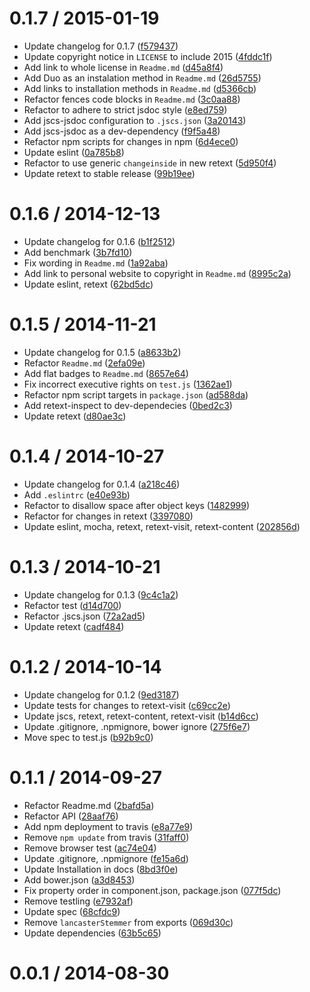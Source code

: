 <!--mdast setext-->

<!--lint disable no-multiple-toplevel-headings-->

<!--lint disable maximum-line-length-->

0.1.7 / 2015-01-19
==================

*   Update changelog for 0.1.7 ([f579437](https://github.com/wooorm/retext-lancaster-stemmer/commit/f579437))
*   Update copyright notice in `LICENSE` to include 2015 ([4fddc1f](https://github.com/wooorm/retext-lancaster-stemmer/commit/4fddc1f))
*   Add link to whole license in `Readme.md` ([d45a8f4](https://github.com/wooorm/retext-lancaster-stemmer/commit/d45a8f4))
*   Add Duo as an instalation method in `Readme.md` ([26d5755](https://github.com/wooorm/retext-lancaster-stemmer/commit/26d5755))
*   Add links to installation methods in `Readme.md` ([d5366cb](https://github.com/wooorm/retext-lancaster-stemmer/commit/d5366cb))
*   Refactor fences code blocks in `Readme.md` ([3c0aa88](https://github.com/wooorm/retext-lancaster-stemmer/commit/3c0aa88))
*   Refactor to adhere to strict jsdoc style ([e8ed759](https://github.com/wooorm/retext-lancaster-stemmer/commit/e8ed759))
*   Add jscs-jsdoc configuration to `.jscs.json` ([3a20143](https://github.com/wooorm/retext-lancaster-stemmer/commit/3a20143))
*   Add jscs-jsdoc as a dev-dependency ([f9f5a48](https://github.com/wooorm/retext-lancaster-stemmer/commit/f9f5a48))
*   Refactor npm scripts for changes in npm ([6d4ece0](https://github.com/wooorm/retext-lancaster-stemmer/commit/6d4ece0))
*   Update eslint ([0a785b8](https://github.com/wooorm/retext-lancaster-stemmer/commit/0a785b8))
*   Refactor to use generic `changeinside` in new retext ([5d950f4](https://github.com/wooorm/retext-lancaster-stemmer/commit/5d950f4))
*   Update retext to stable release ([99b19ee](https://github.com/wooorm/retext-lancaster-stemmer/commit/99b19ee))

0.1.6 / 2014-12-13
==================

*   Update changelog for 0.1.6 ([b1f2512](https://github.com/wooorm/retext-lancaster-stemmer/commit/b1f2512))
*   Add benchmark ([3b7fd10](https://github.com/wooorm/retext-lancaster-stemmer/commit/3b7fd10))
*   Fix wording in `Readme.md` ([1a92aba](https://github.com/wooorm/retext-lancaster-stemmer/commit/1a92aba))
*   Add link to personal website to copyright in `Readme.md` ([8995c2a](https://github.com/wooorm/retext-lancaster-stemmer/commit/8995c2a))
*   Update eslint, retext ([62bd5dc](https://github.com/wooorm/retext-lancaster-stemmer/commit/62bd5dc))

0.1.5 / 2014-11-21
==================

*   Update changelog for 0.1.5 ([a8633b2](https://github.com/wooorm/retext-lancaster-stemmer/commit/a8633b2))
*   Refactor `Readme.md` ([2efa09e](https://github.com/wooorm/retext-lancaster-stemmer/commit/2efa09e))
*   Add flat badges to `Readme.md` ([8657e64](https://github.com/wooorm/retext-lancaster-stemmer/commit/8657e64))
*   Fix incorrect executive rights on `test.js` ([1362ae1](https://github.com/wooorm/retext-lancaster-stemmer/commit/1362ae1))
*   Refactor npm script targets in `package.json` ([ad588da](https://github.com/wooorm/retext-lancaster-stemmer/commit/ad588da))
*   Add retext-inspect to dev-dependecies ([0bed2c3](https://github.com/wooorm/retext-lancaster-stemmer/commit/0bed2c3))
*   Update retext ([d80ae3c](https://github.com/wooorm/retext-lancaster-stemmer/commit/d80ae3c))

0.1.4 / 2014-10-27
==================

*   Update changelog for 0.1.4 ([a218c46](https://github.com/wooorm/retext-lancaster-stemmer/commit/a218c46))
*   Add `.eslintrc` ([e40e93b](https://github.com/wooorm/retext-lancaster-stemmer/commit/e40e93b))
*   Refactor to disallow space after object keys ([1482999](https://github.com/wooorm/retext-lancaster-stemmer/commit/1482999))
*   Refactor for changes in retext ([3397080](https://github.com/wooorm/retext-lancaster-stemmer/commit/3397080))
*   Update eslint, mocha, retext, retext-visit, retext-content ([202856d](https://github.com/wooorm/retext-lancaster-stemmer/commit/202856d))

0.1.3 / 2014-10-21
==================

*   Update changelog for 0.1.3 ([9c4c1a2](https://github.com/wooorm/retext-lancaster-stemmer/commit/9c4c1a2))
*   Refactor test ([d14d700](https://github.com/wooorm/retext-lancaster-stemmer/commit/d14d700))
*   Refactor .jscs.json ([72a2ad5](https://github.com/wooorm/retext-lancaster-stemmer/commit/72a2ad5))
*   Update retext ([cadf484](https://github.com/wooorm/retext-lancaster-stemmer/commit/cadf484))

0.1.2 / 2014-10-14
==================

*   Update changelog for 0.1.2 ([9ed3187](https://github.com/wooorm/retext-lancaster-stemmer/commit/9ed3187))
*   Update tests for changes to retext-visit ([c69cc2e](https://github.com/wooorm/retext-lancaster-stemmer/commit/c69cc2e))
*   Update jscs, retext, retext-content, retext-visit ([b14d6cc](https://github.com/wooorm/retext-lancaster-stemmer/commit/b14d6cc))
*   Update .gitignore, .npmignore, bower ignore ([275f6e7](https://github.com/wooorm/retext-lancaster-stemmer/commit/275f6e7))
*   Move spec to test.js ([b92b9c0](https://github.com/wooorm/retext-lancaster-stemmer/commit/b92b9c0))

0.1.1 / 2014-09-27
==================

*   Refactor Readme.md ([2bafd5a](https://github.com/wooorm/retext-lancaster-stemmer/commit/2bafd5a))
*   Refactor API ([28aaf76](https://github.com/wooorm/retext-lancaster-stemmer/commit/28aaf76))
*   Add npm deployment to travis ([e8a77e9](https://github.com/wooorm/retext-lancaster-stemmer/commit/e8a77e9))
*   Remove `npm update` from travis ([31faff0](https://github.com/wooorm/retext-lancaster-stemmer/commit/31faff0))
*   Remove browser test ([ac74e04](https://github.com/wooorm/retext-lancaster-stemmer/commit/ac74e04))
*   Update .gitignore, .npmignore ([fe15a6d](https://github.com/wooorm/retext-lancaster-stemmer/commit/fe15a6d))
*   Update Installation in docs ([8bd3f0e](https://github.com/wooorm/retext-lancaster-stemmer/commit/8bd3f0e))
*   Add bower.json ([a3d8453](https://github.com/wooorm/retext-lancaster-stemmer/commit/a3d8453))
*   Fix property order in component.json, package.json ([077f5dc](https://github.com/wooorm/retext-lancaster-stemmer/commit/077f5dc))
*   Remove testling ([e7932af](https://github.com/wooorm/retext-lancaster-stemmer/commit/e7932af))
*   Update spec ([68cfdc9](https://github.com/wooorm/retext-lancaster-stemmer/commit/68cfdc9))
*   Remove `lancasterStemmer` from exports ([069d30c](https://github.com/wooorm/retext-lancaster-stemmer/commit/069d30c))
*   Update dependencies ([63b5c65](https://github.com/wooorm/retext-lancaster-stemmer/commit/63b5c65))

0.0.1 / 2014-08-30
==================
